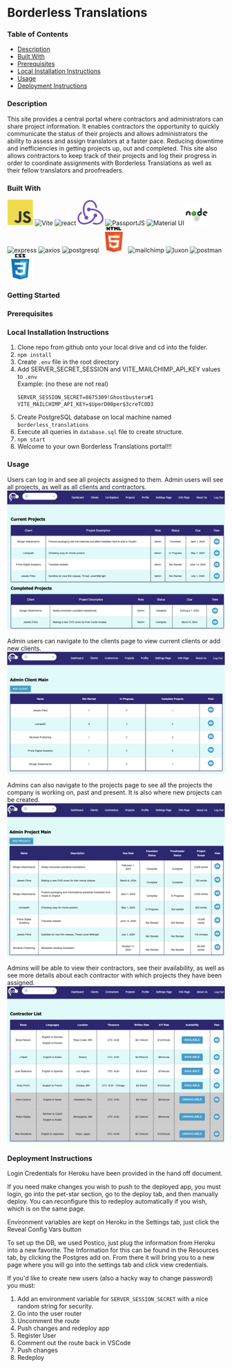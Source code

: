 # Borderless Translations
<!-- Table of Contents -->
### Table of Contents
<ul dir="auto">
<li><a href="#description">Description</a></li>
<li><a href="#built-with">Built With</a></li>
<li><a href="#prerequisite">Prerequisites</a></li>
<li><a href="#local-installation-instructions">Local Installation Instructions</a></li>
<li><a href="#usage">Usage</a></li>
<li><a href="#deployment">Deployment Instructions</a></li>
</ul>

### Description
<!-- Description goes here -->
<p dir="auto">
This site provides a central portal where contractors and administrators can share project information. It enables contractors the opportunity to quickly communicate the status of their projects and allows administrators the ability to assess and assign translators at a faster pace. Reducing downtime and inefficiencies in getting projects up, out and completed. 
This site also allows contractors to keep track of their projects and log their progress in order 
to coordinate assignments with Borderless Translations as well as their fellow translators and proofreaders.
</p>



### Built With
<!-- Built With -->
<img src="https://raw.githubusercontent.com/devicons/devicon/master/icons/javascript/javascript-original.svg" alt="javascript" width="60" height="60"/> 
<img src="https://upload.wikimedia.org/wikipedia/commons/f/f1/Vitejs-logo.svg" alt="Vite" width="60" height="60"/>
<img src="https://upload.wikimedia.org/wikipedia/commons/a/a7/React-icon.svg" alt="react" width="60" height="60"/>
<img src="https://raw.githubusercontent.com/devicons/devicon/master/icons/redux/redux-original.svg" alt="redux" width="60" height="60"/>
<img src="https://upload.wikimedia.org/wikipedia/commons/thumb/6/67/Passportjs.svg/240px-Passportjs.svg.png" alt="PassportJS" width="60" height="60"/>
<img src="https://v4.mui.com/static/logo.png" alt="Material UI" width="60" height="60" />
<img src="https://raw.githubusercontent.com/devicons/devicon/master/icons/nodejs/nodejs-original-wordmark.svg" alt="nodejs" width="50" height="50"/>
<img src="https://inapp.com/wp-content/uploads/elementor/thumbs/express-js-01-1-q05uw85vt1jqloiy5k82sfy7tgvysgt1uqld8slsbc.png" alt="express" width="90" />
<img src="https://upload.wikimedia.org/wikipedia/commons/thumb/c/c8/Axios_logo_%282020%29.svg/150px-Axios_logo_%282020%29.svg.png" alt="axios" width="60"/>
<img src="https://upload.wikimedia.org/wikipedia/commons/2/29/Postgresql_elephant.svg" alt="postgresql" width="60" height="60"/>
<img src="https://raw.githubusercontent.com/devicons/devicon/master/icons/html5/html5-original-wordmark.svg" alt="html5" width="60" height="60"/>
<img src="https://www.svgrepo.com/show/452053/mailchimp.svg" alt="mailchimp" width="60" height="60"/>
<img src="https://moment.github.io/luxon/docs/_media/Luxon_icon_64x64.png" alt="luxon" width="60" height="60"/>
<img src="https://cdn.worldvectorlogo.com/logos/postman.svg" alt="postman" width="60" height="60"/>
<img src="https://raw.githubusercontent.com/devicons/devicon/master/icons/css3/css3-original-wordmark.svg" alt="css3" width="60" />


### Getting Started
<!-- Getting Started -->





### Prerequisites
<!-- Prerequisites -->





### Local Installation Instructions

1. Clone repo from github onto your local drive and cd into the folder.
2. `npm install`
3. Create `.env` file in the root directory
4. Add SERVER_SECRET_SESSION and VITE_MAILCHIMP_API_KEY values to `.env`<br>
    Example: (no these are not real)
    ```
    SERVER_SESSION_SECRET=8675309!Ghostbusters#1
    VITE_MAILCHIMP_API_KEY=$UperD00per$3creTC0D3
    ```
5. Create PostgreSQL database on local machine named `borderless_translations`
6. Execute all queries in `database.sql` file to create structure.
7. `npm start`
8. Welcome to your own Borderless Translations portal!!!

### Usage
<!-- Usage -->
Users can log in and see all projects assigned to them. Admin users will see all projects, as well as all clients and contractors.
![Admin level look at the dashboard](./public/images/Dashboard.png)

Admin users can navigate to the clients page to view current clients or add new clients.
![Admin view of the Clients page](./public/images/ClientMain.png)

Admins can also navigate to the projects page to see all the projects the company is working on, past and present. It is also where new projects can be created.
![Admin view of the Projects page](./public/images/ProjectsMain.png)

Admins will be able to view their contractors, see their availability, as well as see more details about each contractor with which projects they have been assigned.
![Admin view of Contractor page](./public/images/ContractorsMain.png)




### Deployment Instructions

Login Credentials for Heroku have been provided in the hand off document.

If you need make changes you wish to push to the deployed app, you must login, go into the pet-star section, go to the deploy tab, and then manually deploy. You can reconfigure this to redeploy automatically if you wish, which is on the same page.

Environment variables are kept on Heroku in the Settings tab, just click the Reveal Config Vars button

To set up the DB, we used Postico, just plug the information from Heroku into a new favorite. The Information for this can be found in the Resources tab, by clicking the Postgres add on. From there it will bring you to a new page where you will go into the settings tab and click view credentials.

If you'd like to create new users (also a hacky way to change password) you must:

1. Add an environment variable for `SERVER_SESSION_SECRET` with a nice random string for security.
2. Go into the user router
3. Uncomment the route
4. Push changes and redeploy app
5. Register User
6. Comment out the route back in VSCode
7. Push changes
8. Redeploy





